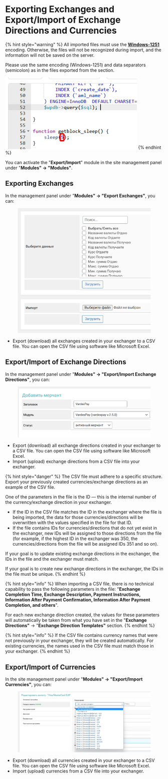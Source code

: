 # Exporting Exchanges and Export/Import of Exchange Directions and Currencies

{% hint style="warning" %}
All imported files must use the [**Windows-1251**](https://ru.wikipedia.org/wiki/Windows-1251) encoding. Otherwise, the files will not be recognized during import, and the information will not be saved on the server.

Please use the same encoding (Windows-1251) and data separators (semicolon) as in the files exported from the section.

<img src="../../.gitbook/assets/image (839).png" alt="" data-size="original">
{% endhint %}

You can activate the "**Export/Import**" module in the site management panel under "**Modules" → "Modules"**.

## Exporting Exchanges

In the management panel under "**Modules" → "Export Exchanges"**, you can:

<figure><img src="../../.gitbook/assets/image (1061).png" alt=""><figcaption></figcaption></figure>

* Export (download) all exchanges created in your exchanger to a CSV file. You can open the CSV file using software like Microsoft Excel.

## **Export/Import of Exchange Directions**

In the management panel under "**Modules" → "Export/Import Exchange Directions"**, you can:

<figure><img src="../../.gitbook/assets/image (1002).png" alt=""><figcaption></figcaption></figure>

* Export (download) all exchange directions created in your exchanger to a CSV file. You can open the CSV file using software like Microsoft Excel.
* Import (upload) exchange directions from a CSV file into your exchanger.

{% hint style="danger" %}
The CSV file must adhere to a specific structure. Export your previously created currencies/exchange directions as an example of the CSV file.

One of the parameters in the file is the ID — this is the internal number of the currency/exchange direction in your exchanger.

* If the ID in the CSV file matches the ID in the exchanger where the file is being imported, the data for those currencies/directions will be overwritten with the values specified in the file for that ID.
* If the file contains IDs for currencies/directions that do not yet exist in the exchanger, new IDs will be assigned to those directions from the file (for example, if the highest ID in the exchanger was 350, the currencies/directions from the file will be assigned IDs 351 and so on).

If your goal is to update existing exchange directions in the exchanger, the IDs in the file and the exchanger must match.

If your goal is to create new exchange directions in the exchanger, the IDs in the file must be unique.
{% endhint %}

{% hint style="info" %}
When importing a CSV file, there is no technical capability to pass the following parameters in the file: "**Exchange Completion Time, Exchange Description, Payment Instructions, Information After Payment Confirmation, Information After Payment Completion, and others**".

For each new exchange direction created, the values for these parameters will automatically be taken from what you have set in the "**Exchange Directions"** → "**Exchange Direction Templates"** section.
{% endhint %}

{% hint style="info" %}
If the CSV file contains currency names that were not previously in your exchanger, they will be created automatically. For existing currencies, the names used in the CSV file must match those in your exchanger.
{% endhint %}

## **Export/Import of Currencies**

In the site management panel under "**Modules" → "Export/Import Currencies"**, you can:

<figure><img src="../../.gitbook/assets/image (968).png" alt=""><figcaption></figcaption></figure>

* Export (download) all currencies created in your exchanger to a CSV file. You can open the CSV file using software like Microsoft Excel.
* Import (upload) currencies from a CSV file into your exchanger.